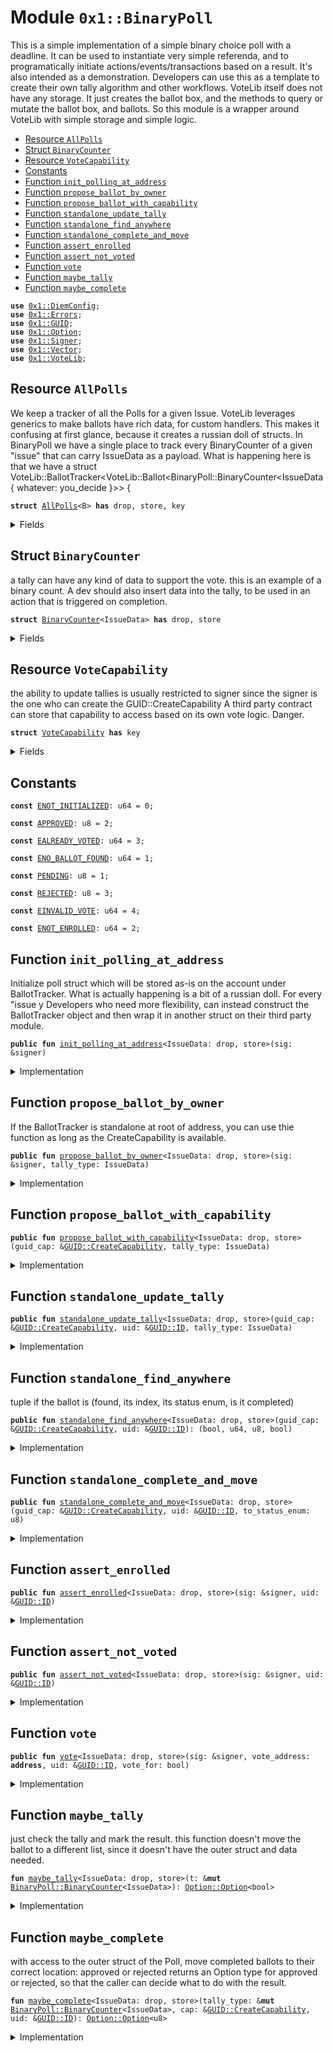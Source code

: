 
<a name="0x1_BinaryPoll"></a>

# Module `0x1::BinaryPoll`

This is a simple implementation of a simple binary choice poll with a deadline.
It can be used to instantiate very simple referenda, and to programatically initiate actions/events/transactions based on a result.
It's also intended as a demonstration. Developers can use this as a template to create their own tally algorithm and other workflows.
VoteLib itself does not have any storage. It just creates the ballot box, and the methods to query or mutate the ballot box, and ballots.
So this module is a wrapper around VoteLib with simple storage and simple logic.


-  [Resource `AllPolls`](#0x1_BinaryPoll_AllPolls)
-  [Struct `BinaryCounter`](#0x1_BinaryPoll_BinaryCounter)
-  [Resource `VoteCapability`](#0x1_BinaryPoll_VoteCapability)
-  [Constants](#@Constants_0)
-  [Function `init_polling_at_address`](#0x1_BinaryPoll_init_polling_at_address)
-  [Function `propose_ballot_by_owner`](#0x1_BinaryPoll_propose_ballot_by_owner)
-  [Function `propose_ballot_with_capability`](#0x1_BinaryPoll_propose_ballot_with_capability)
-  [Function `standalone_update_tally`](#0x1_BinaryPoll_standalone_update_tally)
-  [Function `standalone_find_anywhere`](#0x1_BinaryPoll_standalone_find_anywhere)
-  [Function `standalone_complete_and_move`](#0x1_BinaryPoll_standalone_complete_and_move)
-  [Function `assert_enrolled`](#0x1_BinaryPoll_assert_enrolled)
-  [Function `assert_not_voted`](#0x1_BinaryPoll_assert_not_voted)
-  [Function `vote`](#0x1_BinaryPoll_vote)
-  [Function `maybe_tally`](#0x1_BinaryPoll_maybe_tally)
-  [Function `maybe_complete`](#0x1_BinaryPoll_maybe_complete)


<pre><code><b>use</b> <a href="DiemConfig.md#0x1_DiemConfig">0x1::DiemConfig</a>;
<b>use</b> <a href="../../../../../../../DPN/releases/artifacts/current/build/MoveStdlib/docs/Errors.md#0x1_Errors">0x1::Errors</a>;
<b>use</b> <a href="../../../../../../../DPN/releases/artifacts/current/build/MoveStdlib/docs/GUID.md#0x1_GUID">0x1::GUID</a>;
<b>use</b> <a href="../../../../../../../DPN/releases/artifacts/current/build/MoveStdlib/docs/Option.md#0x1_Option">0x1::Option</a>;
<b>use</b> <a href="../../../../../../../DPN/releases/artifacts/current/build/MoveStdlib/docs/Signer.md#0x1_Signer">0x1::Signer</a>;
<b>use</b> <a href="../../../../../../../DPN/releases/artifacts/current/build/MoveStdlib/docs/Vector.md#0x1_Vector">0x1::Vector</a>;
<b>use</b> <a href="VoteLib.md#0x1_VoteLib">0x1::VoteLib</a>;
</code></pre>



<a name="0x1_BinaryPoll_AllPolls"></a>

## Resource `AllPolls`

We keep a tracker of all the Polls for a given Issue.
VoteLib leverages generics to make ballots have rich data, for custom handlers.
This makes it confusing at first glance, because it creates a russian doll of structs.
In BinaryPoll we have a single place to track every BinaryCounter of a given "issue" that can carry IssueData as a payload. What is happening here is that we have a
struct VoteLib::BallotTracker<VoteLib::Ballot<BinaryPoll::BinaryCounter<IssueData { whatever: you_decide }>> {


<pre><code><b>struct</b> <a href="BinaryPoll.md#0x1_BinaryPoll_AllPolls">AllPolls</a>&lt;B&gt; <b>has</b> drop, store, key
</code></pre>



<details>
<summary>Fields</summary>


<dl>
<dt>
<code>tracker: <a href="VoteLib.md#0x1_VoteLib_BallotTracker">VoteLib::BallotTracker</a>&lt;B&gt;</code>
</dt>
<dd>

</dd>
</dl>


</details>

<a name="0x1_BinaryPoll_BinaryCounter"></a>

## Struct `BinaryCounter`

a tally can have any kind of data to support the vote.
this is an example of a binary count.
A dev should also insert data into the tally, to be used in an
action that is triggered on completion.


<pre><code><b>struct</b> <a href="BinaryPoll.md#0x1_BinaryPoll_BinaryCounter">BinaryCounter</a>&lt;IssueData&gt; <b>has</b> drop, store
</code></pre>



<details>
<summary>Fields</summary>


<dl>
<dt>
<code>votes_for: u64</code>
</dt>
<dd>

</dd>
<dt>
<code>votes_against: u64</code>
</dt>
<dd>

</dd>
<dt>
<code>voted: vector&lt;<b>address</b>&gt;</code>
</dt>
<dd>

</dd>
<dt>
<code>enrollment: vector&lt;<b>address</b>&gt;</code>
</dt>
<dd>

</dd>
<dt>
<code>deadline_epoch: u64</code>
</dt>
<dd>

</dd>
<dt>
<code>tally_result: <a href="../../../../../../../DPN/releases/artifacts/current/build/MoveStdlib/docs/Option.md#0x1_Option_Option">Option::Option</a>&lt;bool&gt;</code>
</dt>
<dd>

</dd>
<dt>
<code>issue_data: IssueData</code>
</dt>
<dd>

</dd>
</dl>


</details>

<a name="0x1_BinaryPoll_VoteCapability"></a>

## Resource `VoteCapability`

the ability to update tallies is usually restricted to signer
since the signer is the one who can create the GUID::CreateCapability
A third party contract can store that capability to access based on its own vote logic. Danger.


<pre><code><b>struct</b> <a href="BinaryPoll.md#0x1_BinaryPoll_VoteCapability">VoteCapability</a> <b>has</b> key
</code></pre>



<details>
<summary>Fields</summary>


<dl>
<dt>
<code>guid_cap: <a href="../../../../../../../DPN/releases/artifacts/current/build/MoveStdlib/docs/GUID.md#0x1_GUID_CreateCapability">GUID::CreateCapability</a></code>
</dt>
<dd>

</dd>
</dl>


</details>

<a name="@Constants_0"></a>

## Constants


<a name="0x1_BinaryPoll_ENOT_INITIALIZED"></a>



<pre><code><b>const</b> <a href="BinaryPoll.md#0x1_BinaryPoll_ENOT_INITIALIZED">ENOT_INITIALIZED</a>: u64 = 0;
</code></pre>



<a name="0x1_BinaryPoll_APPROVED"></a>



<pre><code><b>const</b> <a href="BinaryPoll.md#0x1_BinaryPoll_APPROVED">APPROVED</a>: u8 = 2;
</code></pre>



<a name="0x1_BinaryPoll_EALREADY_VOTED"></a>



<pre><code><b>const</b> <a href="BinaryPoll.md#0x1_BinaryPoll_EALREADY_VOTED">EALREADY_VOTED</a>: u64 = 3;
</code></pre>



<a name="0x1_BinaryPoll_ENO_BALLOT_FOUND"></a>



<pre><code><b>const</b> <a href="BinaryPoll.md#0x1_BinaryPoll_ENO_BALLOT_FOUND">ENO_BALLOT_FOUND</a>: u64 = 1;
</code></pre>



<a name="0x1_BinaryPoll_PENDING"></a>



<pre><code><b>const</b> <a href="BinaryPoll.md#0x1_BinaryPoll_PENDING">PENDING</a>: u8 = 1;
</code></pre>



<a name="0x1_BinaryPoll_REJECTED"></a>



<pre><code><b>const</b> <a href="BinaryPoll.md#0x1_BinaryPoll_REJECTED">REJECTED</a>: u8 = 3;
</code></pre>



<a name="0x1_BinaryPoll_EINVALID_VOTE"></a>



<pre><code><b>const</b> <a href="BinaryPoll.md#0x1_BinaryPoll_EINVALID_VOTE">EINVALID_VOTE</a>: u64 = 4;
</code></pre>



<a name="0x1_BinaryPoll_ENOT_ENROLLED"></a>



<pre><code><b>const</b> <a href="BinaryPoll.md#0x1_BinaryPoll_ENOT_ENROLLED">ENOT_ENROLLED</a>: u64 = 2;
</code></pre>



<a name="0x1_BinaryPoll_init_polling_at_address"></a>

## Function `init_polling_at_address`

Initialize poll struct which will be stored as-is on the account under BallotTracker<IssueData>.
What is actually happening is a bit of a russian doll. For every "issue y
Developers who need more flexibility, can instead construct the BallotTracker object and then wrap it in another struct on their third party module.


<pre><code><b>public</b> <b>fun</b> <a href="BinaryPoll.md#0x1_BinaryPoll_init_polling_at_address">init_polling_at_address</a>&lt;IssueData: drop, store&gt;(sig: &signer)
</code></pre>



<details>
<summary>Implementation</summary>


<pre><code><b>public</b> <b>fun</b> <a href="BinaryPoll.md#0x1_BinaryPoll_init_polling_at_address">init_polling_at_address</a>&lt;IssueData: drop + store&gt;(
  sig: &signer,
) {
  <b>move_to</b>&lt;<a href="BinaryPoll.md#0x1_BinaryPoll_AllPolls">AllPolls</a>&lt;IssueData&gt;&gt;(sig, <a href="BinaryPoll.md#0x1_BinaryPoll_AllPolls">AllPolls</a> {
    tracker: <a href="VoteLib.md#0x1_VoteLib_new_tracker">VoteLib::new_tracker</a>&lt;IssueData&gt;(),
  });

  // store the capability in the account so the functions below can mutate the ballot and ballot box (by sharing the token/capability needed <b>to</b> create GUIDs)
  // If the developer wants <b>to</b> allow other access control <b>to</b> the Create Capability, they can do so by storing the capability in a different <b>module</b> (i.e. the third party <b>module</b> calling this function)
  <b>let</b> guid_cap = <a href="../../../../../../../DPN/releases/artifacts/current/build/MoveStdlib/docs/GUID.md#0x1_GUID_gen_create_capability">GUID::gen_create_capability</a>(sig);
  <b>move_to</b>(sig, <a href="BinaryPoll.md#0x1_BinaryPoll_VoteCapability">VoteCapability</a> { guid_cap });
}
</code></pre>



</details>

<a name="0x1_BinaryPoll_propose_ballot_by_owner"></a>

## Function `propose_ballot_by_owner`

If the BallotTracker is standalone at root of address, you can use thie function as long as the CreateCapability is available.


<pre><code><b>public</b> <b>fun</b> <a href="BinaryPoll.md#0x1_BinaryPoll_propose_ballot_by_owner">propose_ballot_by_owner</a>&lt;IssueData: drop, store&gt;(sig: &signer, tally_type: IssueData)
</code></pre>



<details>
<summary>Implementation</summary>


<pre><code><b>public</b> <b>fun</b> <a href="BinaryPoll.md#0x1_BinaryPoll_propose_ballot_by_owner">propose_ballot_by_owner</a>&lt;IssueData: drop + store&gt;(
  sig: &signer,
  tally_type: IssueData,
) <b>acquires</b> <a href="BinaryPoll.md#0x1_BinaryPoll_AllPolls">AllPolls</a>, <a href="BinaryPoll.md#0x1_BinaryPoll_VoteCapability">VoteCapability</a> {
  <b>assert</b>!(<b>exists</b>&lt;<a href="BinaryPoll.md#0x1_BinaryPoll_AllPolls">AllPolls</a>&lt;IssueData&gt;&gt;(<a href="../../../../../../../DPN/releases/artifacts/current/build/MoveStdlib/docs/Signer.md#0x1_Signer_address_of">Signer::address_of</a>(sig)), <a href="../../../../../../../DPN/releases/artifacts/current/build/MoveStdlib/docs/Errors.md#0x1_Errors_invalid_state">Errors::invalid_state</a>(<a href="BinaryPoll.md#0x1_BinaryPoll_ENOT_INITIALIZED">ENOT_INITIALIZED</a>));
  <b>let</b> guid_cap = &<b>borrow_global</b>&lt;<a href="BinaryPoll.md#0x1_BinaryPoll_VoteCapability">VoteCapability</a>&gt;(<a href="../../../../../../../DPN/releases/artifacts/current/build/MoveStdlib/docs/Signer.md#0x1_Signer_address_of">Signer::address_of</a>(sig)).guid_cap;
  <a href="BinaryPoll.md#0x1_BinaryPoll_propose_ballot_with_capability">propose_ballot_with_capability</a>&lt;IssueData&gt;(guid_cap, tally_type);
}
</code></pre>



</details>

<a name="0x1_BinaryPoll_propose_ballot_with_capability"></a>

## Function `propose_ballot_with_capability`



<pre><code><b>public</b> <b>fun</b> <a href="BinaryPoll.md#0x1_BinaryPoll_propose_ballot_with_capability">propose_ballot_with_capability</a>&lt;IssueData: drop, store&gt;(guid_cap: &<a href="../../../../../../../DPN/releases/artifacts/current/build/MoveStdlib/docs/GUID.md#0x1_GUID_CreateCapability">GUID::CreateCapability</a>, tally_type: IssueData)
</code></pre>



<details>
<summary>Implementation</summary>


<pre><code><b>public</b> <b>fun</b> <a href="BinaryPoll.md#0x1_BinaryPoll_propose_ballot_with_capability">propose_ballot_with_capability</a>&lt;IssueData: drop + store&gt;(
 guid_cap: &<a href="../../../../../../../DPN/releases/artifacts/current/build/MoveStdlib/docs/GUID.md#0x1_GUID_CreateCapability">GUID::CreateCapability</a>,
 tally_type: IssueData,
) <b>acquires</b> <a href="BinaryPoll.md#0x1_BinaryPoll_AllPolls">AllPolls</a> {
 <b>let</b> addr = <a href="../../../../../../../DPN/releases/artifacts/current/build/MoveStdlib/docs/GUID.md#0x1_GUID_get_capability_address">GUID::get_capability_address</a>(guid_cap);
 <b>let</b> state = <b>borrow_global_mut</b>&lt;<a href="BinaryPoll.md#0x1_BinaryPoll_AllPolls">AllPolls</a>&lt;IssueData&gt;&gt;(addr);
 <a href="VoteLib.md#0x1_VoteLib_propose_ballot">VoteLib::propose_ballot</a>(&<b>mut</b> state.tracker, guid_cap, tally_type);
}
</code></pre>



</details>

<a name="0x1_BinaryPoll_standalone_update_tally"></a>

## Function `standalone_update_tally`



<pre><code><b>public</b> <b>fun</b> <a href="BinaryPoll.md#0x1_BinaryPoll_standalone_update_tally">standalone_update_tally</a>&lt;IssueData: drop, store&gt;(guid_cap: &<a href="../../../../../../../DPN/releases/artifacts/current/build/MoveStdlib/docs/GUID.md#0x1_GUID_CreateCapability">GUID::CreateCapability</a>, uid: &<a href="../../../../../../../DPN/releases/artifacts/current/build/MoveStdlib/docs/GUID.md#0x1_GUID_ID">GUID::ID</a>, tally_type: IssueData)
</code></pre>



<details>
<summary>Implementation</summary>


<pre><code><b>public</b> <b>fun</b> <a href="BinaryPoll.md#0x1_BinaryPoll_standalone_update_tally">standalone_update_tally</a>&lt;IssueData: drop + store&gt; (
  guid_cap: &<a href="../../../../../../../DPN/releases/artifacts/current/build/MoveStdlib/docs/GUID.md#0x1_GUID_CreateCapability">GUID::CreateCapability</a>,
  uid: &<a href="../../../../../../../DPN/releases/artifacts/current/build/MoveStdlib/docs/GUID.md#0x1_GUID_ID">GUID::ID</a>,
  tally_type: IssueData,
) <b>acquires</b> <a href="BinaryPoll.md#0x1_BinaryPoll_AllPolls">AllPolls</a> {

  <b>let</b> (found, idx, status_enum, _completed) = <a href="BinaryPoll.md#0x1_BinaryPoll_standalone_find_anywhere">standalone_find_anywhere</a>&lt;<a href="BinaryPoll.md#0x1_BinaryPoll_AllPolls">AllPolls</a>&lt;IssueData&gt;&gt;(guid_cap, uid);
  <b>assert</b>!(found, <a href="../../../../../../../DPN/releases/artifacts/current/build/MoveStdlib/docs/Errors.md#0x1_Errors_invalid_argument">Errors::invalid_argument</a>(<a href="BinaryPoll.md#0x1_BinaryPoll_ENO_BALLOT_FOUND">ENO_BALLOT_FOUND</a>));

  <b>let</b> addr = <a href="../../../../../../../DPN/releases/artifacts/current/build/MoveStdlib/docs/GUID.md#0x1_GUID_get_capability_address">GUID::get_capability_address</a>(guid_cap);
  <b>let</b> state = <b>borrow_global_mut</b>&lt;<a href="BinaryPoll.md#0x1_BinaryPoll_AllPolls">AllPolls</a>&lt;IssueData&gt;&gt;(addr);

  <b>let</b> b = <a href="VoteLib.md#0x1_VoteLib_get_ballot_mut">VoteLib::get_ballot_mut</a>(&<b>mut</b> state.tracker, idx, status_enum);
  <a href="VoteLib.md#0x1_VoteLib_set_ballot_data">VoteLib::set_ballot_data</a>(b, tally_type);
}
</code></pre>



</details>

<a name="0x1_BinaryPoll_standalone_find_anywhere"></a>

## Function `standalone_find_anywhere`

tuple if the ballot is (found, its index, its status enum, is it completed)


<pre><code><b>public</b> <b>fun</b> <a href="BinaryPoll.md#0x1_BinaryPoll_standalone_find_anywhere">standalone_find_anywhere</a>&lt;IssueData: drop, store&gt;(guid_cap: &<a href="../../../../../../../DPN/releases/artifacts/current/build/MoveStdlib/docs/GUID.md#0x1_GUID_CreateCapability">GUID::CreateCapability</a>, uid: &<a href="../../../../../../../DPN/releases/artifacts/current/build/MoveStdlib/docs/GUID.md#0x1_GUID_ID">GUID::ID</a>): (bool, u64, u8, bool)
</code></pre>



<details>
<summary>Implementation</summary>


<pre><code><b>public</b> <b>fun</b> <a href="BinaryPoll.md#0x1_BinaryPoll_standalone_find_anywhere">standalone_find_anywhere</a>&lt;IssueData: drop + store&gt;(guid_cap: &<a href="../../../../../../../DPN/releases/artifacts/current/build/MoveStdlib/docs/GUID.md#0x1_GUID_CreateCapability">GUID::CreateCapability</a>, uid: &<a href="../../../../../../../DPN/releases/artifacts/current/build/MoveStdlib/docs/GUID.md#0x1_GUID_ID">GUID::ID</a>): (bool, u64, u8, bool) <b>acquires</b> <a href="BinaryPoll.md#0x1_BinaryPoll_AllPolls">AllPolls</a> {
  <b>let</b> addr = <a href="../../../../../../../DPN/releases/artifacts/current/build/MoveStdlib/docs/GUID.md#0x1_GUID_get_capability_address">GUID::get_capability_address</a>(guid_cap);
  <b>let</b> state = <b>borrow_global_mut</b>&lt;<a href="BinaryPoll.md#0x1_BinaryPoll_AllPolls">AllPolls</a>&lt;IssueData&gt;&gt;(addr);
  <a href="VoteLib.md#0x1_VoteLib_find_anywhere">VoteLib::find_anywhere</a>(&state.tracker, uid)
}
</code></pre>



</details>

<a name="0x1_BinaryPoll_standalone_complete_and_move"></a>

## Function `standalone_complete_and_move`



<pre><code><b>public</b> <b>fun</b> <a href="BinaryPoll.md#0x1_BinaryPoll_standalone_complete_and_move">standalone_complete_and_move</a>&lt;IssueData: drop, store&gt;(guid_cap: &<a href="../../../../../../../DPN/releases/artifacts/current/build/MoveStdlib/docs/GUID.md#0x1_GUID_CreateCapability">GUID::CreateCapability</a>, uid: &<a href="../../../../../../../DPN/releases/artifacts/current/build/MoveStdlib/docs/GUID.md#0x1_GUID_ID">GUID::ID</a>, to_status_enum: u8)
</code></pre>



<details>
<summary>Implementation</summary>


<pre><code><b>public</b> <b>fun</b> <a href="BinaryPoll.md#0x1_BinaryPoll_standalone_complete_and_move">standalone_complete_and_move</a>&lt;IssueData: drop + store&gt;(guid_cap: &<a href="../../../../../../../DPN/releases/artifacts/current/build/MoveStdlib/docs/GUID.md#0x1_GUID_CreateCapability">GUID::CreateCapability</a>, uid: &<a href="../../../../../../../DPN/releases/artifacts/current/build/MoveStdlib/docs/GUID.md#0x1_GUID_ID">GUID::ID</a>, to_status_enum: u8) <b>acquires</b> <a href="BinaryPoll.md#0x1_BinaryPoll_AllPolls">AllPolls</a> {
  <b>let</b> (found, _idx, status_enum, _completed) = <a href="BinaryPoll.md#0x1_BinaryPoll_standalone_find_anywhere">standalone_find_anywhere</a>&lt;<a href="BinaryPoll.md#0x1_BinaryPoll_AllPolls">AllPolls</a>&lt;IssueData&gt;&gt;(guid_cap, uid);
  <b>assert</b>!(found, <a href="../../../../../../../DPN/releases/artifacts/current/build/MoveStdlib/docs/Errors.md#0x1_Errors_invalid_argument">Errors::invalid_argument</a>(<a href="BinaryPoll.md#0x1_BinaryPoll_ENO_BALLOT_FOUND">ENO_BALLOT_FOUND</a>));

  <b>let</b> state = <b>borrow_global_mut</b>&lt;<a href="BinaryPoll.md#0x1_BinaryPoll_AllPolls">AllPolls</a>&lt;IssueData&gt;&gt;(<a href="../../../../../../../DPN/releases/artifacts/current/build/MoveStdlib/docs/GUID.md#0x1_GUID_get_capability_address">GUID::get_capability_address</a>(guid_cap));
  <b>let</b> b = <a href="VoteLib.md#0x1_VoteLib_get_ballot_by_id_mut">VoteLib::get_ballot_by_id_mut</a>(&<b>mut</b> state.tracker, uid);
  <a href="VoteLib.md#0x1_VoteLib_complete_ballot">VoteLib::complete_ballot</a>(b);
  <a href="VoteLib.md#0x1_VoteLib_move_ballot">VoteLib::move_ballot</a>(&<b>mut</b> state.tracker, uid, status_enum, to_status_enum);

}
</code></pre>



</details>

<a name="0x1_BinaryPoll_assert_enrolled"></a>

## Function `assert_enrolled`



<pre><code><b>public</b> <b>fun</b> <a href="BinaryPoll.md#0x1_BinaryPoll_assert_enrolled">assert_enrolled</a>&lt;IssueData: drop, store&gt;(sig: &signer, uid: &<a href="../../../../../../../DPN/releases/artifacts/current/build/MoveStdlib/docs/GUID.md#0x1_GUID_ID">GUID::ID</a>)
</code></pre>



<details>
<summary>Implementation</summary>


<pre><code><b>public</b> <b>fun</b> <a href="BinaryPoll.md#0x1_BinaryPoll_assert_enrolled">assert_enrolled</a>&lt;IssueData: drop + store&gt;(
  sig: &signer,
  uid: &<a href="../../../../../../../DPN/releases/artifacts/current/build/MoveStdlib/docs/GUID.md#0x1_GUID_ID">GUID::ID</a>,

) <b>acquires</b> <a href="BinaryPoll.md#0x1_BinaryPoll_AllPolls">AllPolls</a> {
  <b>let</b> addr = <a href="../../../../../../../DPN/releases/artifacts/current/build/MoveStdlib/docs/Signer.md#0x1_Signer_address_of">Signer::address_of</a>(sig);
  <b>let</b> state = <b>borrow_global_mut</b>&lt;<a href="BinaryPoll.md#0x1_BinaryPoll_AllPolls">AllPolls</a>&lt;<a href="BinaryPoll.md#0x1_BinaryPoll_BinaryCounter">BinaryCounter</a>&lt;IssueData&gt;&gt;&gt;(addr);
  <b>let</b> ballot = <a href="VoteLib.md#0x1_VoteLib_get_ballot_by_id">VoteLib::get_ballot_by_id</a>(&state.tracker, uid);
  <b>let</b> tally_type: &<a href="BinaryPoll.md#0x1_BinaryPoll_BinaryCounter">BinaryCounter</a>&lt;IssueData&gt;  = <a href="VoteLib.md#0x1_VoteLib_get_type_struct">VoteLib::get_type_struct</a>(ballot);
  <b>let</b> enrolled = <a href="../../../../../../../DPN/releases/artifacts/current/build/MoveStdlib/docs/Vector.md#0x1_Vector_contains">Vector::contains</a>(&tally_type.enrollment, &addr);
  <b>assert</b>!(enrolled, <a href="../../../../../../../DPN/releases/artifacts/current/build/MoveStdlib/docs/Errors.md#0x1_Errors_invalid_argument">Errors::invalid_argument</a>(<a href="BinaryPoll.md#0x1_BinaryPoll_ENOT_ENROLLED">ENOT_ENROLLED</a>));
}
</code></pre>



</details>

<a name="0x1_BinaryPoll_assert_not_voted"></a>

## Function `assert_not_voted`



<pre><code><b>public</b> <b>fun</b> <a href="BinaryPoll.md#0x1_BinaryPoll_assert_not_voted">assert_not_voted</a>&lt;IssueData: drop, store&gt;(sig: &signer, uid: &<a href="../../../../../../../DPN/releases/artifacts/current/build/MoveStdlib/docs/GUID.md#0x1_GUID_ID">GUID::ID</a>)
</code></pre>



<details>
<summary>Implementation</summary>


<pre><code><b>public</b> <b>fun</b> <a href="BinaryPoll.md#0x1_BinaryPoll_assert_not_voted">assert_not_voted</a>&lt;IssueData: drop + store&gt;(
  sig: &signer,
  uid: &<a href="../../../../../../../DPN/releases/artifacts/current/build/MoveStdlib/docs/GUID.md#0x1_GUID_ID">GUID::ID</a>,

) <b>acquires</b> <a href="BinaryPoll.md#0x1_BinaryPoll_AllPolls">AllPolls</a> {
  <b>let</b> addr = <a href="../../../../../../../DPN/releases/artifacts/current/build/MoveStdlib/docs/Signer.md#0x1_Signer_address_of">Signer::address_of</a>(sig);
  <b>let</b> state = <b>borrow_global_mut</b>&lt;<a href="BinaryPoll.md#0x1_BinaryPoll_AllPolls">AllPolls</a>&lt;<a href="BinaryPoll.md#0x1_BinaryPoll_BinaryCounter">BinaryCounter</a>&lt;IssueData&gt;&gt;&gt;(addr);
  <b>let</b> ballot = <a href="VoteLib.md#0x1_VoteLib_get_ballot_by_id">VoteLib::get_ballot_by_id</a>(&state.tracker, uid);
  <b>let</b> tally_type: &<a href="BinaryPoll.md#0x1_BinaryPoll_BinaryCounter">BinaryCounter</a>&lt;IssueData&gt;  = <a href="VoteLib.md#0x1_VoteLib_get_type_struct">VoteLib::get_type_struct</a>(ballot);
  <b>let</b> voted = <a href="../../../../../../../DPN/releases/artifacts/current/build/MoveStdlib/docs/Vector.md#0x1_Vector_contains">Vector::contains</a>(&tally_type.voted, &addr);
  <b>assert</b>!(!voted, <a href="../../../../../../../DPN/releases/artifacts/current/build/MoveStdlib/docs/Errors.md#0x1_Errors_invalid_argument">Errors::invalid_argument</a>(<a href="BinaryPoll.md#0x1_BinaryPoll_EALREADY_VOTED">EALREADY_VOTED</a>));
}
</code></pre>



</details>

<a name="0x1_BinaryPoll_vote"></a>

## Function `vote`



<pre><code><b>public</b> <b>fun</b> <a href="BinaryPoll.md#0x1_BinaryPoll_vote">vote</a>&lt;IssueData: drop, store&gt;(sig: &signer, vote_address: <b>address</b>, uid: &<a href="../../../../../../../DPN/releases/artifacts/current/build/MoveStdlib/docs/GUID.md#0x1_GUID_ID">GUID::ID</a>, vote_for: bool)
</code></pre>



<details>
<summary>Implementation</summary>


<pre><code><b>public</b> <b>fun</b> <a href="BinaryPoll.md#0x1_BinaryPoll_vote">vote</a>&lt;IssueData: drop + store&gt;(sig: &signer, vote_address: <b>address</b>, uid: &<a href="../../../../../../../DPN/releases/artifacts/current/build/MoveStdlib/docs/GUID.md#0x1_GUID_ID">GUID::ID</a>, vote_for: bool) <b>acquires</b> <a href="BinaryPoll.md#0x1_BinaryPoll_VoteCapability">VoteCapability</a>, <a href="BinaryPoll.md#0x1_BinaryPoll_AllPolls">AllPolls</a> {

  // moving asserts into own scope <b>to</b> drop borrows after checks are complete.
  {

  // expensive calls since we are getting <b>mut</b> data below have the state above, but this is a demo
  <a href="BinaryPoll.md#0x1_BinaryPoll_assert_enrolled">assert_enrolled</a>&lt;IssueData&gt;(sig, uid);
  <a href="BinaryPoll.md#0x1_BinaryPoll_assert_not_voted">assert_not_voted</a>&lt;IssueData&gt;(sig, uid);

  // get the <a href="../../../../../../../DPN/releases/artifacts/current/build/MoveStdlib/docs/GUID.md#0x1_GUID">GUID</a> capability stored here
  <b>let</b> cap = &<b>borrow_global</b>&lt;<a href="BinaryPoll.md#0x1_BinaryPoll_VoteCapability">VoteCapability</a>&gt;(vote_address).guid_cap;


  <b>let</b> (found, _idx, status_enum, is_completed) = <a href="BinaryPoll.md#0x1_BinaryPoll_standalone_find_anywhere">standalone_find_anywhere</a>&lt;<a href="BinaryPoll.md#0x1_BinaryPoll_BinaryCounter">BinaryCounter</a>&lt;IssueData&gt;&gt;(cap, uid);

  <b>assert</b>!(found, <a href="../../../../../../../DPN/releases/artifacts/current/build/MoveStdlib/docs/Errors.md#0x1_Errors_invalid_argument">Errors::invalid_argument</a>(<a href="BinaryPoll.md#0x1_BinaryPoll_EINVALID_VOTE">EINVALID_VOTE</a>));
  <b>assert</b>!(!is_completed, <a href="../../../../../../../DPN/releases/artifacts/current/build/MoveStdlib/docs/Errors.md#0x1_Errors_invalid_argument">Errors::invalid_argument</a>(<a href="BinaryPoll.md#0x1_BinaryPoll_EINVALID_VOTE">EINVALID_VOTE</a>));
  // is a pending ballot
  <b>assert</b>!(status_enum == 0, <a href="../../../../../../../DPN/releases/artifacts/current/build/MoveStdlib/docs/Errors.md#0x1_Errors_invalid_argument">Errors::invalid_argument</a>(<a href="BinaryPoll.md#0x1_BinaryPoll_EINVALID_VOTE">EINVALID_VOTE</a>));

  };

  <b>let</b> addr = <a href="../../../../../../../DPN/releases/artifacts/current/build/MoveStdlib/docs/Signer.md#0x1_Signer_address_of">Signer::address_of</a>(sig);
  <b>let</b> state = <b>borrow_global_mut</b>&lt;<a href="BinaryPoll.md#0x1_BinaryPoll_AllPolls">AllPolls</a>&lt;<a href="BinaryPoll.md#0x1_BinaryPoll_BinaryCounter">BinaryCounter</a>&lt;IssueData&gt;&gt;&gt;(addr);
  <b>let</b> ballot = <a href="VoteLib.md#0x1_VoteLib_get_ballot_by_id_mut">VoteLib::get_ballot_by_id_mut</a>(&<b>mut</b> state.tracker, uid);
  <b>let</b> tally_type: &<b>mut</b> <a href="BinaryPoll.md#0x1_BinaryPoll_BinaryCounter">BinaryCounter</a>&lt;IssueData&gt; = <a href="VoteLib.md#0x1_VoteLib_get_type_struct_mut">VoteLib::get_type_struct_mut</a>(ballot);

  <b>if</b> (vote_for) {
    tally_type.votes_for = tally_type.votes_for + 1;
  } <b>else</b> {
    tally_type.votes_against = tally_type.votes_against + 1;
  };

  // add the signer <b>to</b> the list of voters
  <a href="../../../../../../../DPN/releases/artifacts/current/build/MoveStdlib/docs/Vector.md#0x1_Vector_push_back">Vector::push_back</a>(&<b>mut</b> tally_type.voted, addr);


  // <b>update</b> the tally
  <a href="BinaryPoll.md#0x1_BinaryPoll_maybe_tally">maybe_tally</a>(tally_type);
}
</code></pre>



</details>

<a name="0x1_BinaryPoll_maybe_tally"></a>

## Function `maybe_tally`

just check the tally and mark the result.
this function doesn't move the ballot to a different list, since it doesn't have the outer struct and data needed.


<pre><code><b>fun</b> <a href="BinaryPoll.md#0x1_BinaryPoll_maybe_tally">maybe_tally</a>&lt;IssueData: drop, store&gt;(t: &<b>mut</b> <a href="BinaryPoll.md#0x1_BinaryPoll_BinaryCounter">BinaryPoll::BinaryCounter</a>&lt;IssueData&gt;): <a href="../../../../../../../DPN/releases/artifacts/current/build/MoveStdlib/docs/Option.md#0x1_Option_Option">Option::Option</a>&lt;bool&gt;
</code></pre>



<details>
<summary>Implementation</summary>


<pre><code><b>fun</b> <a href="BinaryPoll.md#0x1_BinaryPoll_maybe_tally">maybe_tally</a>&lt;IssueData: drop + store&gt;(t: &<b>mut</b> <a href="BinaryPoll.md#0x1_BinaryPoll_BinaryCounter">BinaryCounter</a>&lt;IssueData&gt;): <a href="../../../../../../../DPN/releases/artifacts/current/build/MoveStdlib/docs/Option.md#0x1_Option">Option</a>&lt;bool&gt; {


  <b>if</b> (<a href="DiemConfig.md#0x1_DiemConfig_get_current_epoch">DiemConfig::get_current_epoch</a>() &gt; t.deadline_epoch) {

    <b>if</b> (t.votes_for &gt; t.votes_against) {
      t.tally_result = <a href="../../../../../../../DPN/releases/artifacts/current/build/MoveStdlib/docs/Option.md#0x1_Option_some">Option::some</a>(<b>true</b>);
    } <b>else</b> {
      t.tally_result = <a href="../../../../../../../DPN/releases/artifacts/current/build/MoveStdlib/docs/Option.md#0x1_Option_some">Option::some</a>(<b>false</b>);
    }

  };

  *&t.tally_result
}
</code></pre>



</details>

<a name="0x1_BinaryPoll_maybe_complete"></a>

## Function `maybe_complete`

with access to the outer struct of the Poll, move completed ballots to their correct location: approved or rejected
returns an Option type for approved or rejected, so that the caller can decide what to do with the result.


<pre><code><b>fun</b> <a href="BinaryPoll.md#0x1_BinaryPoll_maybe_complete">maybe_complete</a>&lt;IssueData: drop, store&gt;(tally_type: &<b>mut</b> <a href="BinaryPoll.md#0x1_BinaryPoll_BinaryCounter">BinaryPoll::BinaryCounter</a>&lt;IssueData&gt;, cap: &<a href="../../../../../../../DPN/releases/artifacts/current/build/MoveStdlib/docs/GUID.md#0x1_GUID_CreateCapability">GUID::CreateCapability</a>, uid: &<a href="../../../../../../../DPN/releases/artifacts/current/build/MoveStdlib/docs/GUID.md#0x1_GUID_ID">GUID::ID</a>): <a href="../../../../../../../DPN/releases/artifacts/current/build/MoveStdlib/docs/Option.md#0x1_Option_Option">Option::Option</a>&lt;u8&gt;
</code></pre>



<details>
<summary>Implementation</summary>


<pre><code><b>fun</b> <a href="BinaryPoll.md#0x1_BinaryPoll_maybe_complete">maybe_complete</a>&lt;IssueData: drop + store&gt;(tally_type: &<b>mut</b> <a href="BinaryPoll.md#0x1_BinaryPoll_BinaryCounter">BinaryCounter</a>&lt;IssueData&gt;, cap: &<a href="../../../../../../../DPN/releases/artifacts/current/build/MoveStdlib/docs/GUID.md#0x1_GUID_CreateCapability">GUID::CreateCapability</a>, uid: &<a href="../../../../../../../DPN/releases/artifacts/current/build/MoveStdlib/docs/GUID.md#0x1_GUID_ID">GUID::ID</a>): <a href="../../../../../../../DPN/releases/artifacts/current/build/MoveStdlib/docs/Option.md#0x1_Option">Option</a>&lt;u8&gt; <b>acquires</b> <a href="BinaryPoll.md#0x1_BinaryPoll_AllPolls">AllPolls</a> {
<b>if</b> (<a href="../../../../../../../DPN/releases/artifacts/current/build/MoveStdlib/docs/Option.md#0x1_Option_is_some">Option::is_some</a>(&tally_type.tally_result)) {
    <b>let</b> passed = *<a href="../../../../../../../DPN/releases/artifacts/current/build/MoveStdlib/docs/Option.md#0x1_Option_borrow">Option::borrow</a>(&tally_type.tally_result);
    <b>let</b> status_enum = <b>if</b> (passed) {
      <a href="BinaryPoll.md#0x1_BinaryPoll_APPROVED">APPROVED</a> // approved
    } <b>else</b> {
      <a href="BinaryPoll.md#0x1_BinaryPoll_REJECTED">REJECTED</a> // rejected
    };
    // since we have a result lets <b>update</b> the <a href="VoteLib.md#0x1_VoteLib">VoteLib</a> state
    <a href="BinaryPoll.md#0x1_BinaryPoll_standalone_complete_and_move">standalone_complete_and_move</a>&lt;IssueData&gt;(cap, uid, *&status_enum);
    <b>return</b> <a href="../../../../../../../DPN/releases/artifacts/current/build/MoveStdlib/docs/Option.md#0x1_Option_some">Option::some</a>(status_enum)
  };

  <a href="../../../../../../../DPN/releases/artifacts/current/build/MoveStdlib/docs/Option.md#0x1_Option_none">Option::none</a>()

}
</code></pre>



</details>

